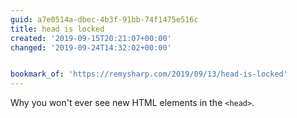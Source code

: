 ```yaml
---
guid: a7e0514a-dbec-4b3f-91bb-74f1475e516c
title: head is locked
created: '2019-09-15T20:21:07+00:00'
changed: '2019-09-24T14:32:02+00:00'


bookmark_of: 'https://remysharp.com/2019/09/13/head-is-locked'
---
```


Why you won't ever see new HTML elements in the `<head>`.
